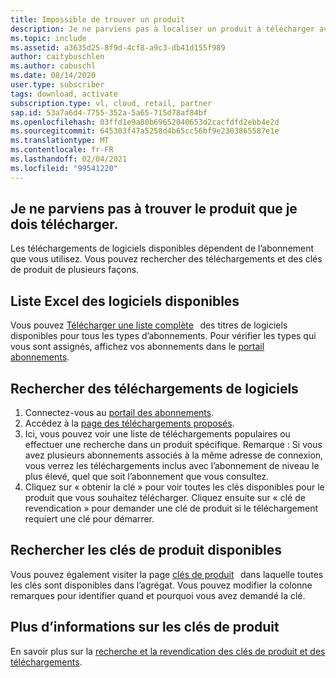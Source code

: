 ```yaml
---
title: Impossible de trouver un produit
description: Je ne parviens pas à localiser un produit à télécharger avec mon abonnement Visual Studio.
ms.topic: include
ms.assetid: a3635d25-8f9d-4cf8-a9c3-db41d155f989
author: caitybuschlen
ms.author: cabuschl
ms.date: 08/14/2020
user.type: subscriber
tags: download, activate
subscription.type: vl, cloud, retail, partner
sap.id: 53a7a6d4-7755-352a-5a65-715d78af84bf
ms.openlocfilehash: 03ffd1e9a80b69652040653d2cacfdfd2ebb4e2d
ms.sourcegitcommit: 645303f47a5258d4b65cc56bf9e2303865587e1e
ms.translationtype: MT
ms.contentlocale: fr-FR
ms.lasthandoff: 02/04/2021
ms.locfileid: "99541220"
---
```

## <a name="im-unable-to-locate-the-product-i-need-to-download"></a>Je ne parviens pas à trouver le produit que je dois télécharger.

Les téléchargements de logiciels disponibles dépendent de l’abonnement que vous utilisez. Vous pouvez rechercher des téléchargements et des clés de produit de plusieurs façons. 

## <a name="excel-list-of-available-software"></a>Liste Excel des logiciels disponibles 
Vous pouvez [Télécharger une liste complète](https://download.microsoft.com/download/1/5/4/15454442-CF17-47B9-A65D-DF84EF88511B/Visual_Studio_by_Subscription_Level.xlsx)   des titres de logiciels disponibles pour tous les types d’abonnements. Pour vérifier les types qui vous sont assignés, affichez vos abonnements dans le [portail abonnements](https://my.visualstudio.com/benefits).   

## <a name="find-software-downloads"></a>Rechercher des téléchargements de logiciels 
1. Connectez-vous au [portail des abonnements](https://my.visualstudio.com/benefits).  
1. Accédez à la [page des téléchargements proposés](https://my.visualstudio.com/downloads/featured).  
1. Ici, vous pouvez voir une liste de téléchargements populaires ou effectuer une recherche dans un produit spécifique. Remarque : Si vous avez plusieurs abonnements associés à la même adresse de connexion, vous verrez les téléchargements inclus avec l’abonnement de niveau le plus élevé, quel que soit l’abonnement que vous consultez.
1. Cliquez sur « obtenir la clé » pour voir toutes les clés disponibles pour le produit que vous souhaitez télécharger. Cliquez ensuite sur « clé de revendication » pour demander une clé de produit si le téléchargement requiert une clé pour démarrer. 

## <a name="find-available-product-keys"></a>Rechercher les clés de produit disponibles
Vous pouvez également visiter la page [clés de produit](https://my.visualstudio.com/productkeys)   dans laquelle toutes les clés sont disponibles dans l’agrégat. Vous pouvez modifier la colonne remarques pour identifier quand et pourquoi vous avez demandé la clé. 

## <a name="more-information-about-product-keys"></a>Plus d’informations sur les clés de produit
En savoir plus sur la [recherche et la revendication des clés de produit et des téléchargements](https://docs.microsoft.com/visualstudio/subscriptions/find-keys).  